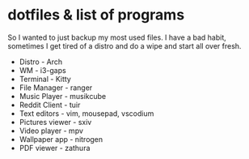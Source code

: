 # dotfiles & list of programs
 
 So I wanted to just backup my most used files. I have a bad habit, sometimes I get tired of a distro and do a wipe and start all over fresh. 
 
 * Distro - Arch
 * WM - i3-gaps
 * Terminal - Kitty
 * File Manager - ranger
 * Music Player - musikcube
 * Reddit Client - tuir
 * Text editors - vim, mousepad, vscodium
 * Pictures viewer - sxiv
 * Video player - mpv
 * Wallpaper app - nitrogen
 * PDF viewer - zathura
